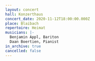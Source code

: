 ```yaml
---
layout: concert
hall: Konzerthaus
concert_date: 2020-11-12T18:00:00.000Z
place: Blaibach
repertoire: Heimat
musicians: |-
  Benjamin Appl, Bariton
  Daan Boertien, Pianist
in_archive: true
cancelled: false
---
```

